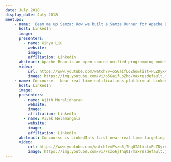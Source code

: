 ```yaml
---
date: July 2018
display_date: July 2018
meetups:
    - name: 'Beam me up Samza: How we built a Samza Runner for Apache Beam'
      host: LinkedIn
      image: 
      presenters:
        - name: Xinyu Liu
          website: 
          image:
          affiliation: LinkedIn
      abstract: Apache Beam is an open source unified programming model to define and execute data processing pipelines, this talks explains how LinkedIn build Samza Runner to leverage Beam 
      video:
          url: https://www.youtube.com/watch?v=o5GaifLoZho&list=PLZDyxA22zzGx34wdHESUux2_V1qfkQ8zx&index=44&t=0s
          image: https://img.youtube.com/vi/o5GaifLoZho/maxresdefault.jpg
    - name: Concourse - Near real-time notifications platform at LinkedIn
      host: LinkedIn
      image: 
      presenters:
        - name: Ajith Muralidharan
          website: 
          image:
          affiliation: LinkedIn
        - name: Vivek Nelamangala
          website:
          image: 
          affiliation: LinkedIn
      abstract: Concourse is LinkedIn’s first near-real-time targeting and scoring platform for notifications. This talk provides an in-depth overview of the design and discuss various scaling optimizations. 
      video:
          url: https://www.youtube.com/watch?v=Fszo6jThq0I&list=PLZDyxA22zzGx34wdHESUux2_V1qfkQ8zx&index=2&t=0s
          image: https://img.youtube.com/vi/Fszo6jThq0I/maxresdefault.jpg
---
```

<!--
   Licensed to the Apache Software Foundation (ASF) under one or more
   contributor license agreements.  See the NOTICE file distributed with
   this work for additional information regarding copyright ownership.
   The ASF licenses this file to You under the Apache License, Version 2.0
   (the "License"); you may not use this file except in compliance with
   the License.  You may obtain a copy of the License at

       http://www.apache.org/licenses/LICENSE-2.0

   Unless required by applicable law or agreed to in writing, software
   distributed under the License is distributed on an "AS IS" BASIS,
   WITHOUT WARRANTIES OR CONDITIONS OF ANY KIND, either express or implied.
   See the License for the specific language governing permissions and
   limitations under the License.
-->